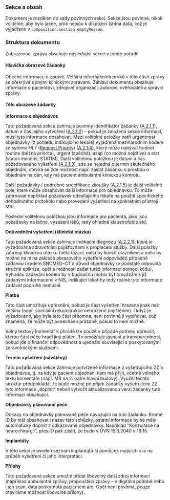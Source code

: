 ### Sekce a obsah

Dokument je rozdělen do sady povinných sekcí. Sekce jsou povinné, nikoli volitelné, aby bylo jasné, proč nejsou k dispozici žádná data, což je vyjádřeno v `composition.section.emptyReason`.

### Struktura dokumentu

Zobrazovací zpráva obsahuje následující sekce v tomto pořadí:

#### Hlavička obrazové žádanky

Obecné informace o zprávě. Většina informačních prvků v této části zprávy se překrývá s jinými klinickými zprávami. Záhlaví dokumentu obsahuje informace o pacientovi, zdrojové organizaci, autorovi, ověřovateli a správci zprávy.

#### Tělo obrazové žádanky

**Informace o objednávce**

Tato požadovaná sekce zahrnuje povinný identifikátor žádanky ([A.2.1.1](StructureDefinition-ImageOrderInformationCz-definitions.html#key_ImageOrderInformationCz.orderDetails.identifier)), datum a čas jejího vytvoření ([A.2.1.2](StructureDefinition-ImageOrderInformationCz-definitions.html#key_ImageOrderInformationCz.orderDetails.dateTime)) – pokud je založena sekce informací, musí tyto informace obsahovat. Mezi volitelné položky patří urgentnost objednávky (z pohledu indikujícího lékaře) vyjádřená mezinárodním kódem ze sytému HL7 ([Request Priority](https://hl7.org/fhir/valueset-request-priority.html)) ([A.2.1.4](StructureDefinition-ImageOrderInformationCz-definitions.html#key_ImageOrderInformationCz.orderDetails.urgency)), který může nabývat hodnot routine (běžná priorita), urgent (spěchá), asap (co možná nejdříve) a stat (status iminens, STATIM). Další volitelnou položkou je datum a čas požadovaného vyšetření  ([A.2.1.3](StructureDefinition-ImageOrderInformationCz-definitions.html#key_ImageOrderInformationCz.orderDetails.requestedExecdateTime)), zde se nejedná o termín skutečného objednání, otevírá se zde možnost např. zaslat žádanku s prosbou o objednání na den, kdy má pacient ambulantní klinickou kontrolu.

Další požadavky / podrobné specifikace zkoušky ([A.2.1.5](StructureDefinition-ImageOrderInformationCz-definitions.html#key_ImageOrderInformationCz.orderDetails.orderText)) je další volitelné pole, které může obsahovat další informace pro objednávku. To může zahrnovat například požadavek odesílajícího lékaře na použití specifického dohodnutého protokolu nebo provedení vyšetření na konkrétním přístroji MRI.

Poslední volitelnou položkou jsou informace pro pacienta, jako jsou požadavky na lačno, vysazení léků, rady ohledně klaustrofobie atd.

**Odůvodnění vyšetření (klinická otázka)**

Tato požadovaná sekce zahrnuje indikační diagnózu ([A.2.2.1](StructureDefinition-ImageOrderInformationCz-definitions.html#key_ImageOrderInformationCz.orderReason.problem)), která je vyžadována zdravotními pojišťovnami k proplacení služby. Další položky zahrnují klinickou otázku (věta tázací, měla by končit otazníkem a mělo by možné na ni na základě obrazového vyšetření odpovědět) případně zadanou i kódem SNOMED-CT a důvod objednávky (v podstatě odpovídá stručné epikríze, opět s možností zadat tutéž informaci pomocí kódu). Výhodou zadávání kódem by v budoucnu mohlo být provázání s již zadanými informacemi v NIS, Indikující lékař by tedy reálně tyto informace zadávat podruhé nemusel. 

**Platba**

Tato část umožňuje upřesnění, pokud je část vyšetření hrazena jinak než většina (např. speciální rekonstrukce nehrazené pojištěním). I když je vyžadováno, aby byla tato část přítomna, není povinné ji vyplňovat, což znamená, že může být ponecháno prázdné, pokud to není možné.

Volný textový komentář k úhradě lze použít v případě potřeby upřesnit, kterou část péče hradí jiný plátce. To umožňuje jasnost a transparentnost, pokud jde o finanční odpovědnost a ujednání související s poskytovanými zdravotnickými službami.

**Termín vyšetření (návštěvy)**

Tato požadovaná sekce zahrnuje potvrzené informace z vyšetřujícího ZZ o objednávce, tj. na kdy je pacient objednán, kam má přijít, včetně volného textu komentáře (např. MR na 2. patře hlavní budovy). Využití těchto struktur předpokládá, že bude možné po přijetí žádanky vyšetřujícím ZZ tyto informace „doplnit“ neboli vytvořit aktualizovanou verzi žádanky tuto informaci obsahující.

**Objednávky plánované péče**

Odkazy na objednávky plánované péče navazující na tuto žádanku. Kromě ID by měl obsahovat i název této schůzky, ostatní informace by se měly automaticky doplnit z odkazované objednávky. Například “Konzultace na neurochirurgii”, přes ID pak zjistit, že bude v ÚVN 15.3.2040 v 16:15.

**Implantáty**

V této sekci je uveden seznam implantátů či pomůcek majících vliv na průběh vyšetření či jeho interpretaci.

**Přílohy**

Tato požadovaná sekce umožní přidat libovolný další zdroj informací (například ambulantní zprávy, propouštěcí zprávy – v digitální podobě nebo i jen scan, data poskytnutá pacientem atd. Opět není povinná, pouze otevíráme možnost libovolné přílohy).
